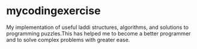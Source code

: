 # mycodingexercise
My implementation of useful laddi structures, algorithms, and solutions to programming puzzles.This has helped me to become a better programmer and to solve complex problems with greater ease. 
